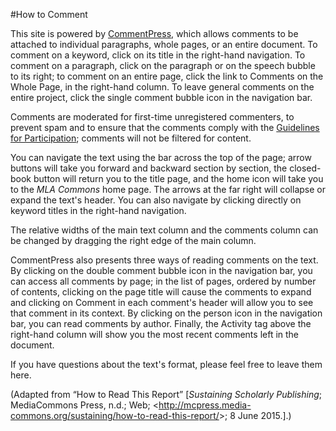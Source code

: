 #How to Comment

This site is powered by [CommentPress](http://futureofthebook.org/commentpress/), which allows comments to be attached to individual paragraphs, whole pages, or an entire document. To comment on a keyword, click on its title in the right-hand navigation. To comment on a paragraph, click on the paragraph or on the speech bubble to its right; to comment on an entire page, click the link to Comments on the Whole Page, in the right-hand column. To leave general comments on the entire project, click the single comment bubble icon in the navigation bar.

Comments are moderated for first-time unregistered commenters, to prevent spam and to ensure that the comments comply with the [Guidelines for Participation](https://commons.mla.org/guidelines/); comments will not be filtered for content.

You can navigate the text using the bar across the top of the page; arrow buttons will take you forward and backward section by section, the closed-book button will return you to the title page, and the home icon will take you to the *MLA Commons* home page. The arrows at the far right will collapse or expand the text's header. You can also navigate by clicking directly on keyword titles in the right-hand navigation.

The relative widths of the main text column and the comments column can be changed by dragging the right edge of the main column.

CommentPress also presents three ways of reading comments on the text.  By clicking on the double comment bubble icon in the navigation bar, you can access all comments by page; in the list of pages, ordered by number of contents, clicking on the page title will cause the comments to expand and clicking on Comment in each comment's header will allow you to see that comment in its context. By clicking on the person icon in the navigation bar, you can read comments by author. Finally, the Activity tag above the right-hand column will show you the most recent comments left in the document.

If you have questions about the text's format, please feel free to leave them here.

(Adapted from “How to Read This Report” [*Sustaining Scholarly Publishing*; MediaCommons Press, n.d.; Web; \<<http://mcpress.media-commons.org/sustaining/how-to-read-this-report/>\>; 8 June 2015.].)
